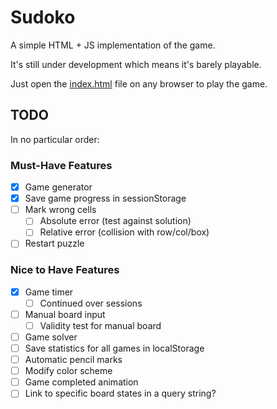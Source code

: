 # Sudoko
A simple HTML + JS implementation of the game.

It's still under development which means it's barely playable.

Just open the [index.html](index.html) file on any browser to play the game.

## TODO
In no particular order:
### Must-Have Features
- [x] Game generator
- [x] Save game progress in sessionStorage
- [ ] Mark wrong cells
  - [ ] Absolute error (test against solution)
  - [ ] Relative error (collision with row/col/box)
- [ ] Restart puzzle
### Nice to Have Features
- [x] Game timer
  - [ ] Continued over sessions
- [ ] Manual board input
  - [ ] Validity test for manual board
- [ ] Game solver
- [ ] Save statistics for all games in localStorage
- [ ] Automatic pencil marks
- [ ] Modify color scheme
- [ ] Game completed animation
- [ ] Link to specific board states in a query string?
